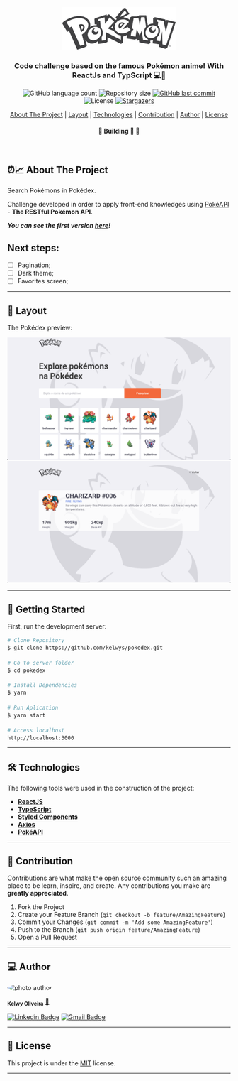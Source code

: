 

<div align="center">
  <img alt="logo"  src="src/assets/logo.svg">
</div>


<h3 align="center">
    Code challenge based on the famous Pokémon anime! With ReactJs and TypScript 💻🚀
</h3>

<p align="center">
  <img alt="GitHub language count" src="https://img.shields.io/github/languages/count/kelwys/pokedex?color=%2304D361">

  <img alt="Repository size" src="https://img.shields.io/github/repo-size/kelwys/pokedex">

  <a href="https://github.com/kelwys/pokedex/commits/master">
    <img alt="GitHub last commit" src="https://img.shields.io/github/last-commit/kelwys/pokedex">
  </a>

   <img alt="License" src="https://img.shields.io/badge/license-MIT-brightgreen">
   <a href="https://github.com/kelwys/pokedex/stargazers">
    <img alt="Stargazers" src="https://img.shields.io/github/stars/kelwys/pokedex?style=social">
  </a>
</p>

<p align="center">
  <a href="#about-the-project">About The Project</a> |
  <a href="#layout">Layout</a> |
  <a href="#technologies">Technologies</a> |
  <a href="#contribution">Contribution</a> |
  <a href="#author">Author</a> |
  <a href="#license">License</a>
</p>

<h4 align="center">
	🚧  Building 🚀  🚧
</h4>
</br>


<h2 id="about-the-project" > ⏰📈 About The Project </h2>

Search Pokémons in Pokédex.

Challenge developed in order to apply front-end knowledges
using [PokéAPI](https://pokeapi.co/) - **The RESTful Pokémon API**.

***You can see the first version [here](https://pokedex-virid.vercel.app/)!***

## Next steps:

- [ ] Pagination;
- [ ] Dark theme;
- [ ] Favorites screen;

---

<h2 id="layout" >🎨  Layout </h2>

The Pokédex preview:

![screen home](/src/assets/screen01.png)
![screen home](/src/assets/screen02.png)

---

## 🚀 Getting Started

First, run the development server:

```bash
# Clone Repository
$ git clone https://github.com/kelwys/pokedex.git

# Go to server folder
$ cd pokedex

# Install Dependencies
$ yarn

# Run Aplication
$ yarn start

# Access localhost
http://localhost:3000
```
---


<h2 id="technologies"> 🛠 Technologies </h2>

The following tools were used in the construction of the project:

- **[ReactJS](https://reactjs.org)**
- **[TypeScript](https://www.typescriptlang.org/)**
- **[Styled Components](https://styled-components.com/)**
- **[Axios](https://github.com/axios/axios)**
- **[PokéAPI](https://pokeapi.co/)**

---

<h2 id="contribution"> 💪 Contribution </h2>

Contributions are what make the open source community such an amazing place to be learn, inspire, and create. Any contributions you make are **greatly appreciated**.

1. Fork the Project
2. Create your Feature Branch (`git checkout -b feature/AmazingFeature`)
3. Commit your Changes (`git commit -m 'Add some AmazingFeature'`)
4. Push to the Branch (`git push origin feature/AmazingFeature`)
5. Open a Pull Request

---

<h2 id="author"> 💻 Author </h2>

<img style="border-radius: 50% !important;" src="https://kelwys.github.io/images/avatar.png" width="100px;" alt="photo author"/>

 <sub><b>Kelwy Oliveira</b></sub></a> <a href="https://www.linkedin.com/in/kelwyoliveira/" title="kelwy`s linkedin">🚀</a>
 <br />

[![Linkedin Badge](https://img.shields.io/badge/-Kelwy-1692B4?style=for-the-badge&logo=Linkedin&logoColor=white&link=https://www.linkedin.com/in/kelwyoliveira/)](https://www.linkedin.com/in/kelwyoliveira/)
[![Gmail Badge](https://img.shields.io/badge/-kelwyduarte@gmail.com-4682B4?style=for-the-badge&logo=Gmail&logoColor=white&link=mailto:kelwyduarte@gmail.com)](mailto:kelwyduarte@gmail.com)

---

<h2 id="license"> 📝 License </h2>

This project is under the [MIT](./LICENSE) license.

---
